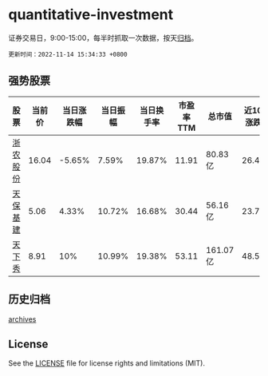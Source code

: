 # quantitative-investment

证券交易日，9:00-15:00，每半时抓取一次数据，按天[归档](archives)。

`更新时间：2022-11-14 15:34:33 +0800`

## 强势股票

|股票|当前价|当日涨跌幅|当日振幅|当日换手率|市盈率TTM|总市值|近10日涨跌幅|
|----|----|----|----|----|----|----|----|
|[浙农股份](https://xueqiu.com/S/SZ002758)|16.04|-5.65%|7.59%|19.87%|11.91|80.83亿|26.4%|
|[天保基建](https://xueqiu.com/S/SZ000965)|5.06|4.33%|10.72%|16.68%|30.44|56.16亿|23.72%|
|[天下秀](https://xueqiu.com/S/SH600556)|8.91|10%|10.99%|19.38%|53.11|161.07亿|48.5%|

## 历史归档

[archives](archives)

## License

See the [LICENSE](LICENSE) file for license rights and limitations (MIT).